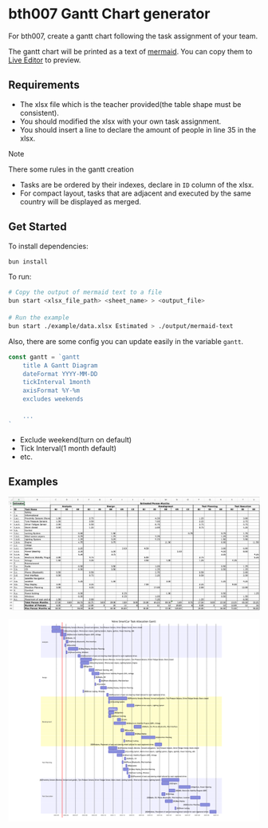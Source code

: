 # bth007 Gantt Chart generator

For bth007, create a gantt chart following the task assignment
of your team.

The gantt chart will be printed as a text 
of [mermaid](https://mermaid.js.org). You can copy them
to [Live Editor](https://mermaid.live/edit) to preview.

## Requirements

- The xlsx file which is the teacher provided(the table shape must be consistent).
- You should modified the xlsx with your own task assignment.
- You should insert a line to declare the amount of people in line 35 in the xlsx.

> [!NOTE]
> There some rules in the gantt creation
> 
> - Tasks are be ordered by their indexes, declare in `ID` column of the xlsx.
> - For compact layout, tasks that are adjacent and executed by the same country will be displayed as merged.

## Get Started

To install dependencies:

```bash
bun install
```

To run:

```bash
# Copy the output of mermaid text to a file
bun start <xlsx_file_path> <sheet_name> > <output_file> 

# Run the example
bun start ./example/data.xlsx Estimated > ./output/mermaid-text
```

Also, there are some config you can update easily in
the variable `gantt`.

```ts
const gantt = `gantt
    title A Gantt Diagram
    dateFormat YYYY-MM-DD
    tickInterval 1month
    axisFormat %Y-%m
    excludes weekends

    ...
`
```

- Exclude weekend(turn on default)
- Tick Interval(1 month default)
- etc.

## Examples

![xlsx-screenshot](/images/xlsx-example.png)

![gantt-screenshot](./images/gantt-example.png)

